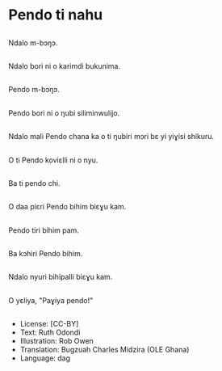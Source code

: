 # Pendo ti nahu

##
Ndalo m-bɔŋɔ.

##
Ndalo bori ni o karimdi bukunima.

##
Pendo m-bɔŋɔ.

##
Pendo bori ni o ŋubi siliminwulijo.

##
Ndalo mali Pendo chana ka o ti ŋubiri mɔri bɛ yi yiɣisi shikuru.

##
O ti Pendo koviɛlli ni o nyu.

##
Ba ti pendo chi.

##
O daa piɛri Pendo bihim biɛɣu kam.

##
Pendo tiri bihim pam.

##
Ba kɔhiri Pendo bihim.

##
Ndalo nyuri bihipalli biɛɣu kam.

##
O yɛliya, "Paɣiya pendo!"

##
* License: [CC-BY]
* Text: Ruth Odondi
* Illustration: Rob Owen
* Translation: Bugzuah Charles Midzira (OLE Ghana)
* Language: dag
